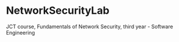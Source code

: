 # NetworkSecurityLab
JCT course, Fundamentals of Network Security, third year - Software Engineering
